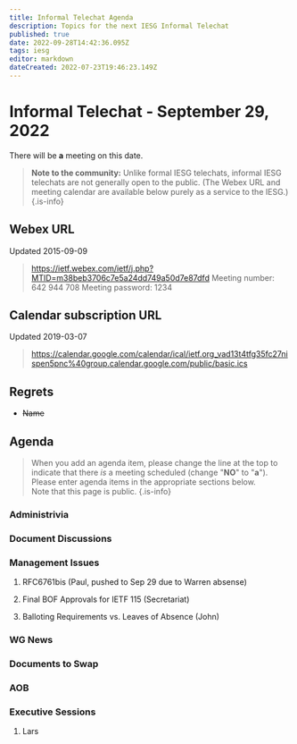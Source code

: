 ```yaml
---
title: Informal Telechat Agenda
description: Topics for the next IESG Informal Telechat
published: true
date: 2022-09-28T14:42:36.095Z
tags: iesg
editor: markdown
dateCreated: 2022-07-23T19:46:23.149Z
---
```


# Informal Telechat - September 29, 2022
 There will be **a** meeting on this date.

> **Note to the community:** Unlike formal IESG telechats, informal IESG telechats are not generally open to the public. (The Webex URL and meeting calendar are available below purely as a service to the IESG.)
{.is-info}


## Webex URL

Updated 2015-09-09

> https://ietf.webex.com/ietf/j.php?MTID=m38beb3706c7e5a24dd749a50d7e87dfd
Meeting number: 642 944 708
Meeting password: 1234 

## Calendar subscription URL

Updated 2019-03-07

> https://calendar.google.com/calendar/ical/ietf.org_vad13t4tfg35fc27nispen5pnc%40group.calendar.google.com/public/basic.ics


## Regrets

* ~~Name~~

## Agenda

> When you add an agenda item, please change the line at the top to indicate that there *is* a meeting scheduled (change "**NO**" to "**a**"). Please enter agenda items in the appropriate sections below.<br>
Note that this page is public.
{.is-info}

### Administrivia

### Document Discussions

### Management Issues

1. RFC6761bis (Paul, pushed to Sep 29 due to Warren absense)

1. Final BOF Approvals for IETF 115 (Secretariat)

1. Balloting Requirements vs. Leaves of Absence (John)

### WG News 

### Documents to Swap 

### AOB

### Executive Sessions

1. Lars
